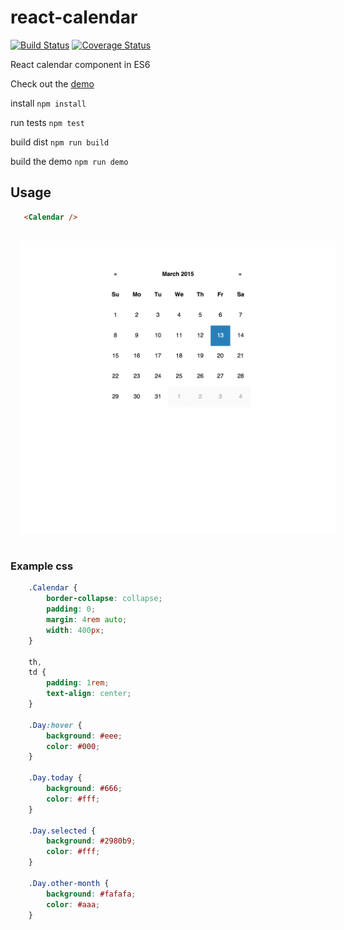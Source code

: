 # react-calendar

[![Build Status](https://travis-ci.org/tomkp/react-calendar.png)](https://travis-ci.org/tomkp/react-calendar)
[![Coverage Status](https://coveralls.io/repos/tomkp/react-calendar/badge.svg?branch=master)](https://coveralls.io/r/tomkp/react-calendar?branch=master)


React calendar component in ES6

Check out the [demo](http://hard-to-find-door.surge.sh/)


install
```npm install```

run tests
```npm test```

build dist
```npm run build```

build the demo
```npm run demo```


## Usage


```html
   <Calendar />
```

<div align="center">
  <img src="docs/cap1.png" style="margin:1rem;" />
</div>


### Example css

```css
    .Calendar {
        border-collapse: collapse;
        padding: 0;
        margin: 4rem auto;
        width: 400px;
    }

    th,
    td {
        padding: 1rem;
        text-align: center;
    }

    .Day:hover {
        background: #eee;
        color: #000;
    }

    .Day.today {
        background: #666;
        color: #fff;
    }

    .Day.selected {
        background: #2980b9;
        color: #fff;
    }

    .Day.other-month {
        background: #fafafa;
        color: #aaa;
    }
```


